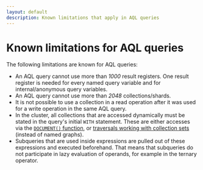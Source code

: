```yaml
---
layout: default
description: Known limitations that apply in AQL queries
---
```

Known limitations for AQL queries
=================================

The following limitations are known for AQL queries:

- An AQL query cannot use more than _1000_ result registers. One
  result register is needed for every named query variable and for 
  internal/anonymous query variables.
- An AQL query cannot use more than _2048_ collections/shards.
- It is not possible to use a collection in a read operation after
  it was used for a write operation in the same AQL query.
- In the cluster, all collections that are accessed dynamically must be stated in the 
  query's initial `WITH` statement. These are either accesses via the
  [`DOCUMENT()` function](functions-miscellaneous.html#document), or
  [traversals working with collection sets](../aql/graphs-traversals.html#working-with-collection-sets)
  (instead of named graphs).
- Subqueries that are used inside expressions are pulled out of these
  expressions and executed beforehand. That means that subqueries do not
  participate in lazy evaluation of operands, for example in the ternary operator.
